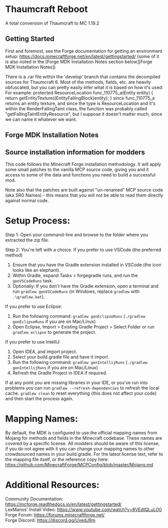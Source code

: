 # Thaumcraft Reboot
A total conversion of Thaumcraft to MC 1.19.2

## Getting Started
First and foremost, see the Forge documentation for getting an environment setup:
https://docs.minecraftforge.net/en/latest/gettingstarted/
(some of it is also noted in the [Forge MDK Installation Notes section below][Forge MDK Installation Notes])

There is a .rar file within the 'develop' branch that contains the decompiled sources for Thaumcraft 6. Most of the methods, fields, etc. are heavily obfuscated, but you can pretty easily infer what it is based on how it's used:
For example:
protected ResourceLocation func_110775_a(Entity entity) {
  return getEntityTexture((EntityFallingBlock)entity);
}
since func_110775_a returns an entity texture, and since the type is ResourceLocation and it's within the RenderFallingTaint class, the function was probably called "getFallingTaintEntityResource", but I suppose it doesn't matter much, since we can name it whatever we want.




## Forge MDK Installation Notes
Source installation information for modders
-------------------------------------------
This code follows the Minecraft Forge installation methodology. It will apply
some small patches to the vanilla MCP source code, giving you and it access 
to some of the data and functions you need to build a successful mod.

Note also that the patches are built against "un-renamed" MCP source code (aka
SRG Names) - this means that you will not be able to read them directly against
normal code.

Setup Process:
==============================

Step 1: Open your command-line and browse to the folder where you extracted the zip file.

Step 2: You're left with a choice.
If you prefer to use VSCode (the preferred method)
1. Ensure that you have the Gradle extension installed in VSCode (the icon looks like an elephant).
2. Within Gradle, expand Tasks > forgegradle runs, and run the `genVSCodeRuns` task.
3. Optionally: If you don't have the Gradle extension, open a terminal and run `gradlew genVSCodeRuns` (in Windows, replace `gradlew` with `.\gradlew.bat`).

If you prefer to use Eclipse:
1. Run the following command: `gradlew genEclipseRuns` (`./gradlew genEclipseRuns` if you are on Mac/Linux)
2. Open Eclipse, Import > Existing Gradle Project > Select Folder 
   or run `gradlew eclipse` to generate the project.

If you prefer to use IntelliJ:
1. Open IDEA, and import project.
2. Select your build.gradle file and have it import.
3. Run the following command: `gradlew genIntellijRuns` (`./gradlew genIntellijRuns` if you are on Mac/Linux)
4. Refresh the Gradle Project in IDEA if required.

If at any point you are missing libraries in your IDE, or you've run into problems you can 
run `gradlew --refresh-dependencies` to refresh the local cache. `gradlew clean` to reset everything 
{this does not affect your code} and then start the process again.

Mapping Names:
=============================
By default, the MDK is configured to use the official mapping names from Mojang for methods and fields 
in the Minecraft codebase. These names are covered by a specific license. All modders should be aware of this
license, if you do not agree with it you can change your mapping names to other crowdsourced names in your 
build.gradle. For the latest license text, refer to the mapping file itself, or the reference copy here:
https://github.com/MinecraftForge/MCPConfig/blob/master/Mojang.md

Additional Resources: 
=========================
Community Documentation: https://mcforge.readthedocs.io/en/latest/gettingstarted/  
LexManos' Install Video: https://www.youtube.com/watch?v=8VEdtQLuLO0  
Forge Forum: https://forums.minecraftforge.net/  
Forge Discord: https://discord.gg/UvedJ9m  
